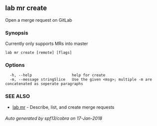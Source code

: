 ## lab mr create

Open a merge request on GitLab

### Synopsis


Currently only supports MRs into master

```
lab mr create [remote] [flags]
```

### Options

```
  -h, --help                  help for create
  -m, --message stringSlice   Use the given <msg>; multiple -m are concatenated as seperate paragraphs
```

### SEE ALSO
* [lab mr](lab_mr.md)	 - Describe, list, and create merge requests

###### Auto generated by spf13/cobra on 17-Jan-2018
